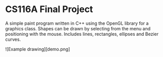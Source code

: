 # CS116A Final Project

A simple paint program written in C++ using the OpenGL library for a graphics class. Shapes can be drawn by selecting from the menu and positioning with the mouse. Includes lines, rectangles, ellipses and Bezier curves.

![Example drawing][demo.png]
